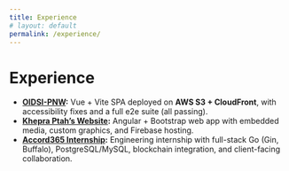 ```yaml
---
title: Experience
# layout: default
permalink: /experience/
---
```


# Experience

- **[OIDSI-PNW](/experience/oidsi-pnw/):** Vue + Vite SPA deployed on **AWS S3 + CloudFront**, with accessibility fixes and a full e2e suite (all passing).
- **[Khepra Ptah’s Website](/experience/khepra-ptah/):** Angular + Bootstrap web app with embedded media, custom graphics, and Firebase hosting.
- **[Accord365 Internship](/experience/internship/):** Engineering internship with full-stack Go (Gin, Buffalo), PostgreSQL/MySQL, blockchain integration, and client-facing collaboration.
